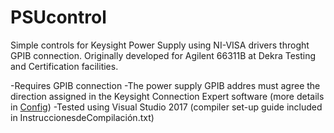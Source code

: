# PSUcontrol
Simple controls for Keysight Power Supply using NI-VISA drivers throght GPIB connection.
Originally developed for Agilent 66311B at Dekra Testing and Certification facilities.

-Requires GPIB connection
-The power supply GPIB addres must agree the direction assigned in the Keysight Connection Expert software (more details in [Config](PSUcontrol/blob/master/PSU_config_guide.txt))
-Tested using Visual Studio 2017 (compiler set-up guide included in InstruccionesdeCompilación.txt)
